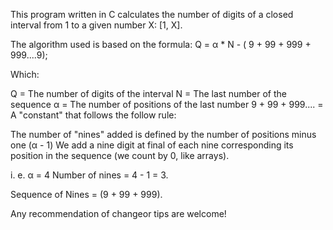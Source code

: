 This program written in C calculates the number of digits of a closed interval from 1 to a given number X:
[1, X].

The algorithm used is based on the formula:
Q = α * N - ( 9 + 99 + 999 + 999....9);

Which:

Q = The number of digits of the interval
N = The last number of the sequence
α = The number of positions of the last number
9 + 99 + 999.... = A "constant" that follows the follow rule:

The number of "nines" added is defined by the number of positions minus one (α - 1)
We add a nine digit at final of each nine corresponding its position in the sequence (we count by 0, like arrays).

i. e. α = 4
Number of nines = 4 - 1 = 3.

Sequence of Nines = (9 + 99 + 999).

Any recommendation of changeor tips are welcome!

